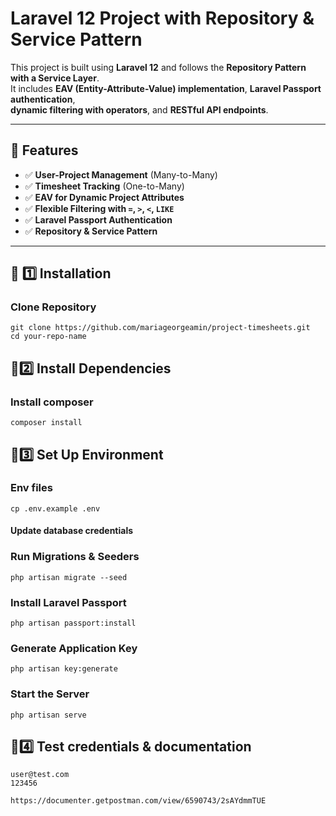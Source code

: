 # Laravel 12 Project with Repository & Service Pattern

This project is built using **Laravel 12** and follows the **Repository Pattern with a Service Layer**.  
It includes **EAV (Entity-Attribute-Value) implementation**, **Laravel Passport authentication**,  
**dynamic filtering with operators**, and **RESTful API endpoints**.

---

## **🚀 Features**
- ✅ **User-Project Management** (Many-to-Many)
- ✅ **Timesheet Tracking** (One-to-Many)
- ✅ **EAV for Dynamic Project Attributes**
- ✅ **Flexible Filtering with `=`, `>`, `<`, `LIKE`**
- ✅ **Laravel Passport Authentication**
- ✅ **Repository & Service Pattern**

---

## **📌 1️⃣ Installation**

### Clone Repository
```
git clone https://github.com/mariageorgeamin/project-timesheets.git
cd your-repo-name
```

## **📌2️⃣ Install Dependencies**


### Install composer

```
composer install
```

## **📌3️⃣ Set Up Environment**

### Env files

```
cp .env.example .env
```

#### Update database credentials

### Run Migrations & Seeders

```
php artisan migrate --seed
```


### Install Laravel Passport

```
php artisan passport:install
```

### Generate Application Key

```
php artisan key:generate
```

### Start the Server
```
php artisan serve
```

## **📌4️⃣ Test credentials & documentation**
```
user@test.com
123456

https://documenter.getpostman.com/view/6590743/2sAYdmmTUE
```

